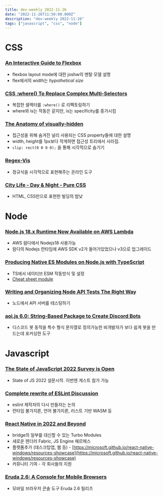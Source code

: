 ```yaml
---
title: dev-weekly 2022-11-26
date: "2022-11-26T11:50:00.000Z"
description: "dev-weekly 2022-11-26"
tags: ["javascript", "css", "node"]
---
```


# CSS

### **[An Interactive Guide to Flexbox](https://www.joshwcomeau.com/css/interactive-guide-to-flexbox)**

- flexbox layout mode에 대한 joshw의 멘탈 모델 설명
- flex에서의 width는 *hypothetical size*

### **[CSS :where() To Replace Complex Multi-Selectors](https://helloanselm.com/writings/css-where-to-replace-complex-multi-selectors)**

- 복잡한 셀렉터를 `:where()` 로 리팩토링하기
- where와 is는 작동은 같지만, is는 specificity를 증가시킴

### **[The Anatomy of visually-hidden](https://www.tpgi.com/the-anatomy-of-visually-hidden)**

- 접근성을 위해 숨겨진 널리 사용되는 CSS property들에 대한 설명
- width, height를 1px보다 작게하면 접근성 트리에서 사라짐.
- `clip: rect(0 0 0 0);` 을 통해 시각적으로 숨기기

### **[Regex-Vis](https://regex-vis.com/)**

- 정규식을 시각적으로 표현해주는 온라인 도구

### **[City Life - Day & Night - Pure CSS](https://codepen.io/josetxu/pen/poKbEjG)**

- HTML, CSS만으로 표현한 빌딩의 밤낮

# Node

### **[Node.js 18.x Runtime Now Available on AWS Lambda](https://aws.amazon.com/ko/blogs/compute/node-js-18-x-runtime-now-available-in-aws-lambda/)**

- AWS 람다에서 Nodejs18 사용가능
- 람다의 Nodejs 런타임에 AWS SDK v2가 들어가있었으나 v3으로 업그레이드

### **[Producing Native ES Modules on Node.js with TypeScript](https://2ality.com/2021/06/typescript-esm-nodejs.html)**

- TS에서 네이티브 ESM 작동방식 및 설정
- [Cheat sheet module](https://exploringjs.com/impatient-js/ch_modules.html)

### **[Writing and Organizing Node API Tests The Right Way](https://larswaechter.dev/blog/nodejs-api-testing/)**

- 노드에서 API 서버를 테스팅하기

### **[aoi.js 6.0: String-Based Package to Create Discord Bots](https://aoi.js.org/)**

- 디스코드 봇 동작을 특수 형식 문자열로 정의가능한 비개발자가 보다 쉽게 봇을 만드는데 포커싱한 도구

# Javascript

### **[The State of JavaScript 2022 Survey is Open](https://survey.devographics.com/survey/state-of-js/2022)**

- State of JS 2022 설문시작. 이번엔 게스트 참가 가능

### **[Complete rewrite of ESLint Discussion](https://github.com/eslint/eslint/discussions/16557)**

- eslint 제작자의 다시 만들자는 논의
- 런타임 불가지론, 언어 불가지론, 러스트 기반 WASM 등

### **[React Native in 2022 and Beyond](https://semaphoreci.com/blog/react-native)**

- bridge의 일부를 대신할 수 있는 Turbo Modules
- 새로운 렌더러 Fabric, JS Engine 헤르메스
- 플랫폼추가 (데스크탑앱, 웹 등) - [https://microsoft.github.io/react-native-windows/resources-showcase](https://microsoft.github.io/react-native-windows/resources-showcase)
- 커뮤니티 기여 - 각 회사들의 지원

### **[Eruda 2.6: A Console for Mobile Browsers](https://github.com/liriliri/eruda/releases/tag/v2.6.0)**

- 모바일 브라우저 콘솔 도구 Eruda 2.6 릴리즈